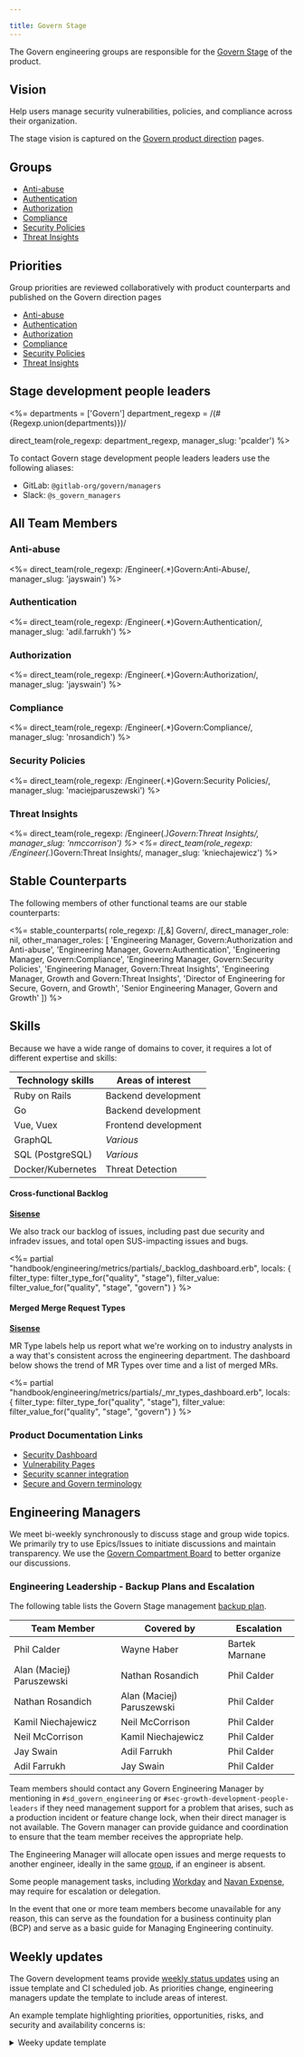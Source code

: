 ```yaml
---

title: Govern Stage
---
```








The Govern engineering groups are responsible for the [Govern Stage](/handbook/product/categories/#govern-stage) of the product.

## Vision

Help users manage security vulnerabilities, policies, and compliance across their organization.

The stage vision is captured on the [Govern product direction](https://about.gitlab.com/direction/govern/) pages.

## Groups

* [Anti-abuse](anti-abuse/)
* [Authentication](authentication/)
* [Authorization](authorization/)
* [Compliance](compliance/)
* [Security Policies](security-policies/)
* [Threat Insights](threat-insights/)

## Priorities

Group priorities are reviewed collaboratively with product counterparts and published on the Govern direction pages 

* [Anti-abuse](https://about.gitlab.com/direction/govern/anti-abuse/#priorities)
* [Authentication](https://about.gitlab.com/direction/govern/authentication/#priorities) 
* [Authorization](https://about.gitlab.com/direction/govern/authorization/#priorities)
* [Compliance](https://about.gitlab.com/direction/govern/compliance/tactical-priorities.html#priorities) 
* [Security Policies](https://about.gitlab.com/direction/govern/security_policies/#priorities) 
* [Threat Insights](https://about.gitlab.com/direction/govern/threat_insights/16_threat_insights_priorities.html#priorities)


## Stage development people leaders

<%=
departments = ['Govern']
department_regexp = /(#{Regexp.union(departments)})/

direct_team(role_regexp: department_regexp, manager_slug: 'pcalder')
%>

To contact Govern stage development people leaders leaders use the following aliases:
* GitLab: `@gitlab-org/govern/managers`
* Slack: `@s_govern_managers`

## All Team Members

### Anti-abuse
<%=  direct_team(role_regexp: /Engineer(.*)Govern:Anti-Abuse/, manager_slug: 'jayswain') %>

### Authentication
<%=  direct_team(role_regexp: /Engineer(.*)Govern:Authentication/, manager_slug: 'adil.farrukh') %>

### Authorization
<%=  direct_team(role_regexp: /Engineer(.*)Govern:Authorization/, manager_slug: 'jayswain') %>

### Compliance
<%= direct_team(role_regexp: /Engineer(.*)Govern:Compliance/, manager_slug: 'nrosandich') %>

### Security Policies
<%=  direct_team(role_regexp: /Engineer(.*)Govern:Security Policies/, manager_slug: 'maciejparuszewski') %>

### Threat Insights
<%=  direct_team(role_regexp: /Engineer(.*)Govern:Threat Insights/, manager_slug: 'nmccorrison') %>
<%=  direct_team(role_regexp: /Engineer(.*)Govern:Threat Insights/, manager_slug: 'kniechajewicz') %>

## Stable Counterparts

The following members of other functional teams are our stable counterparts:

<%= stable_counterparts(
      role_regexp: /[,&] Govern/,
      direct_manager_role: nil,
      other_manager_roles: [
        'Engineering Manager, Govern:Authorization and Anti-abuse',
        'Engineering Manager, Govern:Authentication',
        'Engineering Manager, Govern:Compliance',
        'Engineering Manager, Govern:Security Policies',
        'Engineering Manager, Govern:Threat Insights',
        'Engineering Manager, Growth and Govern:Threat Insights',
        'Director of Engineering for Secure, Govern, and Growth',
        'Senior Engineering Manager, Govern and Growth'
      ])
%>

## Skills

Because we have a wide range of domains to cover, it requires a lot of different expertise and skills:

| Technology skills | Areas of interest    |
|-------------------|----------------------|
| Ruby on Rails     | Backend development  |
| Go                | Backend development  |
| Vue, Vuex         | Frontend development |
| GraphQL           | _Various_            |
| SQL (PostgreSQL)  | _Various_            |
| Docker/Kubernetes | Threat Detection     |

#### Cross-functional Backlog

**[Sisense](https://app.periscopedata.com/app/gitlab/1000952/Interdepartment-Embedded-Dashboard)**

We also track our backlog of issues, including past due security and infradev issues, and total open SUS-impacting issues and bugs.

<%= partial "handbook/engineering/metrics/partials/_backlog_dashboard.erb", locals: { filter_type: filter_type_for("quality", "stage"), filter_value: filter_value_for("quality", "stage", "govern") } %>

#### Merged Merge Request Types

**[Sisense](https://app.periscopedata.com/app/gitlab/976854/Merge-Request-Types-Detail)**

MR Type labels help us report what we're working on to industry analysts in a way that's consistent across the engineering department. The dashboard below shows the trend of MR Types over time and a list of merged MRs.

<%= partial "handbook/engineering/metrics/partials/_mr_types_dashboard.erb", locals: { filter_type: filter_type_for("quality", "stage"), filter_value: filter_value_for("quality", "stage", "govern") } %>

### Product Documentation Links

* [Security Dashboard](https://docs.gitlab.com/ee/user/application_security/security_dashboard/)
* [Vulnerability Pages](https://docs.gitlab.com/ee/user/application_security/vulnerabilities/)
* [Security scanner integration](https://docs.gitlab.com/ee/development/integrations/secure.html)
* [Secure and Govern terminology](https://docs.gitlab.com/ee/user/application_security/terminology/)

## Engineering Managers

We meet bi-weekly synchronously to discuss stage and group wide topics. We primarily try to use Epics/Issues to initiate discussions and maintain transparency. We use the
[Govern Compartment Board](https://gitlab.com/gitlab-com/govern-compartment/-/boards/4833026) to better organize our discussions.

### Engineering Leadership - Backup Plans and Escalation


The following table lists the Govern Stage management [backup plan](https://about.gitlab.com/handbook/engineering/management/#engineering-manager-backup).

| Team Member               | Covered by                | Escalation            |
| -----                     | -----                     | -----                 |
| Phil Calder               | Wayne Haber               | Bartek Marnane        |
| Alan (Maciej) Paruszewski | Nathan Rosandich          | Phil Calder           |
| Nathan Rosandich          | Alan (Maciej) Paruszewski | Phil Calder           |
| Kamil Niechajewicz        | Neil McCorrison           | Phil Calder           |
| Neil McCorrison           | Kamil Niechajewicz        | Phil Calder           |
| Jay Swain                 | Adil Farrukh              | Phil Calder           |
| Adil Farrukh              | Jay Swain                 | Phil Calder           |

Team members should contact any Govern Engineering Manager by mentioning in `#sd_govern_engineering` or `#sec-growth-development-people-leaders` if they need management support for a problem that arises, such as a production incident or feature change lock, when their direct manager is not available. The Govern manager can provide guidance and coordination to ensure that the team member receives the appropriate help.

The Engineering Manager will allocate open issues and merge requests to another engineer, ideally in the same [group](#all-team-members), if an engineer is absent.

Some people management tasks, including [Workday](/handbook/people-group/workday/workday-guide) and [Navan Expense](/handbook/business-technology/enterprise-applications/guides/navan-expense-guide), may require for escalation or delegation.

In the event that one or more team members become unavailable for any reason, this can serve as the foundation for a business continuity plan (BCP) and serve as a basic guide for Managing Engineering continuity.

## Weekly updates

The Govern development teams provide [weekly status updates](https://gitlab.com/groups/gitlab-com/-/epics/2126) using an issue template and CI scheduled job.
As priorities change, engineering managers update the template to include areas of interest.

An example template highlighting priorities, opportunities, risks, and security and availability concerns is:

<details markdown=1>
<summary>Weeky update template</summary>
```
<!--
How to fill in this section.

- Be opinionated. There are no wrong answers, we want our counterparts to know what we are working towards, and let us know if that doesn't align with their goals.
- Summarize - just enough information to provide an overview and to start a discussion

Priorities: A subset of the highest priority projects the group is working on - these could include Shared OKRs, Product priorities for Development, other initiatives (Development led, Development OKRs). List with links to epic/issue/work item. Should only include work that is currently scheduled (not a roadmap).

Risks: (One line) summary and link to discussion (epic/issue).

Opportunities: What we could do differently to mitigate risks and ensure delivery of priority projects.

Work in progress: (One line) summary and link to planning issue, workflow board, epic/issue list.
-->
## How to use this issue

Engineering Managers to provide status updates, to be shared with product counterparts and both product and engineering leadership for discussion.

<!--<details>-->
<summary>Copy this section into a new thread for your group</summary>

## Department: Group

### Priorities

<!-- Include to any relevant OKRs, or key roadmap deliverables -->

1. ...


### Risks

1. ...

### Opportunities

1. ...

### Work in progress

1. ...

### Error Budget,  Security & Reliability

1. Error Budget
   - ...

1. Security Issues
   - ...

1. Reliability Issues
   - ...
<!--</details>-->

### Updated (by EOD Monday)

- [ ] Govern: Anti-abuse
- [ ] Govern: Authentication and Authorization
- [ ] Govern: Compliance
- [ ] Govern: Security Policies
- [ ] Govern: Threat Insights
- [ ] SSCS Working Group
- [ ] Quality Engineering

#### After last update

- [ ] Add comment `cc at-mention team members here`

<!-- App appropriate assignees, epic, and labels
/label  ~"workflow::in dev"
/assign `@pcalder`
/epic `epic-link`
-->


```
</details>


## Govern staff meeting

The Govern stage engineering department leaders meet every two weeks to discuss stage and group topics in the `Govern and Growth staff meeting`, 
and optionally every week in the `Expansion Development` staff  and `Sec Growth senior leaders development` staff meetings.

Meetings have an agenda and are async-first, where the aim is to resolve discussions async and leave time in the meeting to deep dive into topics that require more discussion.


## Links and resources

<%= partial("handbook/engineering/development/sec/govern/shared_links.erb") %>
* Group [#g_govern_security_policies](https://gitlab.slack.com/archives/CU9V380HW)
* Group [#g_govern_threat_insights](https://gitlab.slack.com/archives/CV09DAXEW)
* Group [#g_govern_compliance](https://gitlab.slack.com/messages/CN7C8029H)
* [Software Supply Chain Security working group](https://about.gitlab.com/company/team/structure/working-groups/software-supply-chain-security/)

### Technical Documentation Links

* [End-to-end tests](https://gitlab.com/gitlab-org/gitlab/-/tree/master/qa/qa/specs/features/ee/browser_ui/10_govern)
